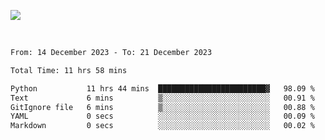 ![](https://github-widgetbox.vercel.app/api/profile?username=meowkj&data=followers,repositories,stars,commits)

  

<br/>  



<!--START_SECTION:waka-->

```txt
From: 14 December 2023 - To: 21 December 2023

Total Time: 11 hrs 58 mins

Python           11 hrs 44 mins  ████████████████████████▓   98.09 %
Text             6 mins          ▒░░░░░░░░░░░░░░░░░░░░░░░░   00.91 %
GitIgnore file   6 mins          ▒░░░░░░░░░░░░░░░░░░░░░░░░   00.88 %
YAML             0 secs          ░░░░░░░░░░░░░░░░░░░░░░░░░   00.09 %
Markdown         0 secs          ░░░░░░░░░░░░░░░░░░░░░░░░░   00.02 %
```

<!--END_SECTION:waka-->

